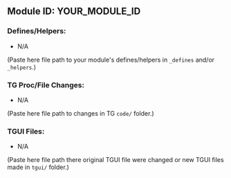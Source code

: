 ## Module ID: YOUR_MODULE_ID


### Defines/Helpers:

- N/A

(Paste here file path to your module's defines/helpers in `_defines` and/or `_helpers`.)

### TG Proc/File Changes:

- N/A

(Paste here file path to changes in TG `code/` folder.)

### TGUI Files:

- N/A

(Paste here file path there original TGUI file were changed or new TGUI files made in `tgui/` folder.)
